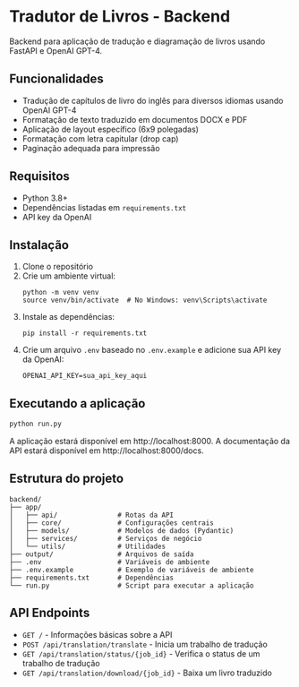 # Tradutor de Livros - Backend

Backend para aplicação de tradução e diagramação de livros usando FastAPI e OpenAI GPT-4.

## Funcionalidades

- Tradução de capítulos de livro do inglês para diversos idiomas usando OpenAI GPT-4
- Formatação de texto traduzido em documentos DOCX e PDF
- Aplicação de layout específico (6x9 polegadas)
- Formatação com letra capitular (drop cap)
- Paginação adequada para impressão

## Requisitos

- Python 3.8+
- Dependências listadas em `requirements.txt`
- API key da OpenAI

## Instalação

1. Clone o repositório
2. Crie um ambiente virtual:
   ```
   python -m venv venv
   source venv/bin/activate  # No Windows: venv\Scripts\activate
   ```
3. Instale as dependências:
   ```
   pip install -r requirements.txt
   ```
4. Crie um arquivo `.env` baseado no `.env.example` e adicione sua API key da OpenAI:
   ```
   OPENAI_API_KEY=sua_api_key_aqui
   ```

## Executando a aplicação

```bash
python run.py
```

A aplicação estará disponível em http://localhost:8000. A documentação da API estará disponível em http://localhost:8000/docs.

## Estrutura do projeto

```
backend/
├── app/
│   ├── api/               # Rotas da API
│   ├── core/              # Configurações centrais
│   ├── models/            # Modelos de dados (Pydantic)
│   ├── services/          # Serviços de negócio
│   └── utils/             # Utilidades
├── output/                # Arquivos de saída
├── .env                   # Variáveis de ambiente
├── .env.example           # Exemplo de variáveis de ambiente
├── requirements.txt       # Dependências
└── run.py                 # Script para executar a aplicação
```

## API Endpoints

- `GET /` - Informações básicas sobre a API
- `POST /api/translation/translate` - Inicia um trabalho de tradução
- `GET /api/translation/status/{job_id}` - Verifica o status de um trabalho de tradução
- `GET /api/translation/download/{job_id}` - Baixa um livro traduzido 